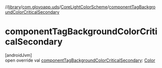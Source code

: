 //[library](../../../index.md)/[com.glovoapp.uds](../index.md)/[CoreLightColorScheme](index.md)/[componentTagBackgroundColorCriticalSecondary](component-tag-background-color-critical-secondary.md)

# componentTagBackgroundColorCriticalSecondary

[androidJvm]\
open override val [componentTagBackgroundColorCriticalSecondary](component-tag-background-color-critical-secondary.md): [Color](https://developer.android.com/reference/kotlin/androidx/compose/ui/graphics/Color.html)
